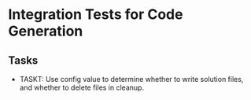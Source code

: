 ﻿# Integration Tests for Code Generation


## Tasks

- TASKT: Use config value to determine whether to write solution files, and whether to delete files in cleanup.